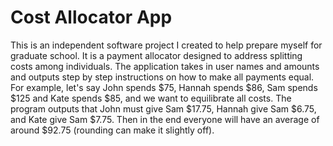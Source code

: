 # Cost Allocator App

This is an independent software project I created to help prepare myself for graduate school. It is a payment allocator designed to address splitting costs among individuals. The application takes in user names and amounts and outputs step by step instructions on how to make all payments equal. For example, let's say John spends $75, Hannah spends $86, Sam spends $125 and Kate spends $85, and we want to equilibrate all costs. The program outputs that John must give Sam $17.75, Hannah give Sam $6.75, and Kate give Sam $7.75. Then in the end everyone will have an average of around $92.75 (rounding can make it slightly off). 
